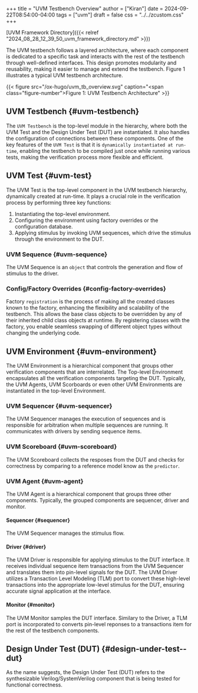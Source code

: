 +++
title = "UVM Testbench Overview"
author = ["Kiran"]
date = 2024-09-22T08:54:00-04:00
tags = ["uvm"]
draft = false
css = "../../zcustom.css"
+++

[UVM Framework Directory]({{< relref "2024_08_28_12_39_50_uvm_framework_directory.md" >}})

The UVM testbench follows a layered architecture, where each component is dedicated to a specific task and interacts with the rest of the testbench through well-defined interfaces. This design promotes modularity and reusability, making it easier to manage and extend the testbench. Figure 1 illustrates a typical UVM testbench architecture.

{{< figure src="/ox-hugo/uvm_tb_overview.svg" caption="<span class=\"figure-number\">Figure 1: </span>UVM Testbench Architecture" >}}


## UVM Testbench {#uvm-testbench}

The `UVM Testbench` is the top-level module in the hierarchy, where both the UVM Test and the Design Under Test (DUT) are instantiated. It also handles the configuration of connections between these components. One of the key features of the `UVM Test` is that it is `dynamically instantiated at run-time`, enabling the testbench to be compiled just once while running various tests, making the verification process more flexible and efficient.


## UVM Test {#uvm-test}

The UVM Test is the top-level component in the UVM testbench hierarchy, dynamically created at run-time. It plays a crucial role in the verification process by performing three key functions:

1.  Instantiating the top-level environment.
2.  Configuring the environment using factory overrides or the configuration database.
3.  Applying stimulus by invoking UVM sequences, which drive the stimulus through the environment to the DUT.


### UVM Sequence {#uvm-sequence}

The UVM Sequence is an `object` that controls the generation and flow of stimulus to the driver.


### Config/Factory Overrides {#config-factory-overrides}

Factory `registration` is the process of making all the created classes known to the factory, enhancing the flexibility and scalability of the testbench. This allows the base class objects to be overridden by any of their inherited child class objects at runtime. By registering classes with the factory, you enable seamless swapping of different object types without changing the underlying code.


## UVM Environment {#uvm-environment}

The UVM Environment is a hierarchical component that groups other verification components that are interrelated. The Top-level Environment encapsulates all the verification components targeting the DUT. Typically, the UVM Agents, UVM Scorboards or even other UVM Environments are instantiated in the top-level Environment.


### UVM Sequencer {#uvm-sequencer}

The UVM Sequencer manages the execution of sequences and is responsible for arbitration when multiple sequences are running. It communicates with drivers by sending sequence items.


### UVM Scoreboard {#uvm-scoreboard}

The UVM Scoreboard collects the resposes from the DUT and checks for correctness by comparing to a reference model know as the `predictor`.


### UVM Agent {#uvm-agent}

The UVM Agent is a hierarchical component that groups three other components. Typically, the grouped components are sequencer, driver and monitor.


#### Sequencer {#sequencer}

The UVM Sequencer manages the stimulus flow.


#### Driver {#driver}

The UVM Driver is responsible for applying stimulus to the DUT interface. It receives individual sequence item transactions from the UVM Sequencer and translates them into pin-level signals for the DUT. The UVM Driver utilizes a Transaction Level Modeling (TLM) port to convert these high-level transactions into the appropriate low-level stimulus for the DUT, ensuring accurate signal application at the interface.


#### Monitor {#monitor}

The UVM Monitor samples the DUT interface. Similary to the Driver, a TLM port is incorporated to converts pin-level reponses to a transactions item for the rest of the testbench components.


## Design Under Test (DUT) {#design-under-test--dut}

As the name suggests, the Design Under Test (DUT) refers to the synthesizable Verilog/SystemVerilog component that is being tested for functional correctness.
